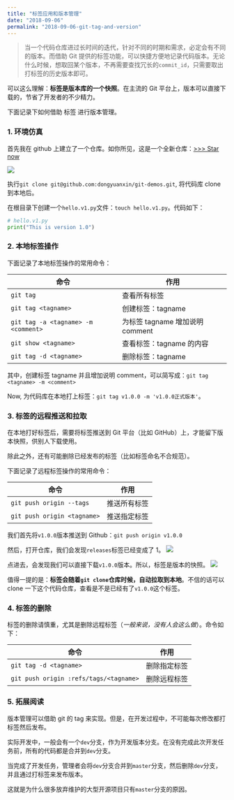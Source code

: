 ```yaml
---
title: "标签应用和版本管理"
date: "2018-09-06"
permalink: "2018-09-06-git-tag-and-version"
---
```


> 当一个代码仓库进过长时间的迭代，针对不同的时期和需求，必定会有不同的版本。而借助 Git 提供的标签功能，可以快捷方便地记录代码版本。无论什么时候，想取回某个版本，不再需要查找冗长的`commit_id`，只需要取出打标签的历史版本即可。

可以这么理解：**标签是版本库的一个快照**。在主流的 Git 平台上，版本可以直接下载的，节省了开发者的不少精力。

下面记录下如何借助 标签 进行版本管理。

### 1. 环境仿真

首先我在 github 上建立了一个仓库。如你所见，这是一个全新仓库：[>>> Star now](https://github.com/dongyuanxin/git-demos)

![](/images/Git/标签应用和版本管理/1.png)

执行`git clone git@github.com:dongyuanxin/git-demos.git`, 将代码库 clone 到本地后。

在根目录下创建一个`hello.v1.py`文件：`touch hello.v1.py`。代码如下：

```python
# hello.v1.py
print("This is version 1.0")
```

### 2. 本地标签操作

下面记录了本地标签操作的常用命令：

| 命令                                | 作用                            |
| ----------------------------------- | ------------------------------- |
| `git tag`                           | 查看所有标签                    |
| `git tag <tagname>`                 | 创建标签：tagname               |
| `git tag -a <tagname> -m <comment>` | 为标签 tagname 增加说明 comment |
| `git show <tagname>`                | 查看标签：tagname 的内容        |
| `git tag -d <tagname>`              | 删除标签：tagname               |

其中，创建标签 tagname 并且增加说明 comment，可以简写成：`git tag <tagname> -m <comment>`

Now, 为代码库在本地打上标签：`git tag v1.0.0 -m 'v1.0.0正式版本'`。

### 3. 标签的远程推送和拉取

在本地打好标签后，需要将标签推送到 Git 平台（比如 GitHub）上，才能留下版本快照，供别人下载使用。

除此之外，还有可能删除已经发布的标签（比如标签命名不合规范）。

下面记录了远程标签操作的常用命令：

| 命令                        | 作用         |
| --------------------------- | ------------ |
| `git push origin --tags`    | 推送所有标签 |
| `git push origin <tagname>` | 推送指定标签 |

我们首先将`v1.0.0`版本推送到 Github：`git push origin v1.0.0`

然后，打开仓库，我们会发现`releases`标签已经变成了 1。
![](/images/Git/标签应用和版本管理/2.png)

点进去，会发现我们可以直接下载`v1.0.0`版本。所以，标签是版本的快照。
![](/images/Git/标签应用和版本管理/3.png)

值得一提的是：**标签会随着`git clone`仓库时候，自动拉取到本地**。不信的话可以 clone 一下这个代码仓库，查看是不是已经有了`v1.0.0`这个标签。

### 4. 标签的删除

标签的删除请慎重，尤其是删除远程标签（_一般来说，没有人会这么做_）。命令如下：

| 命令                                   | 作用         |
| -------------------------------------- | ------------ |
| `git tag -d <tagname>`                 | 删除指定标签 |
| `git push origin :refs/tags/<tagname>` | 删除远程标签 |

### 5. 拓展阅读

版本管理可以借助 git 的 tag 来实现。但是，在开发过程中，不可能每次修改都打标签然后发布。

实际开发中，一般会有一个`dev`分支，作为开发版本分支。在没有完成此次开发任务前，所有的代码都是合并到`dev`分支。

当完成了开发任务，管理者会将`dev`分支合并到`master`分支，然后删除`dev`分支，并且通过打标签来发布版本。

这就是为什么很多放弃维护的大型开源项目只有`master`分支的原因。
